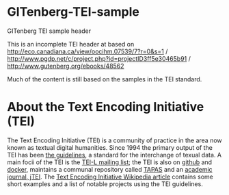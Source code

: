 # GITenberg-TEI-sample
GITenberg TEI sample header

This is an incomplete TEI header at based on http://eco.canadiana.ca/view/oocihm.07539/7?r=0&s=1 / http://www.pgdp.net/c/project.php?id=projectID3ff5e30465b91 / http://www.gutenberg.org/ebooks/48562

Much of the content is still based on the samples in the TEI standard.


# About the Text Encoding Initiative (TEI)

The Text Encoding Initiative (TEI) is a community of practice in the area now known as textual digital humanities. Since 1994 
the primary output of the TEI has been [the guidelines](https://www.tei-c.org/release/doc/tei-p5-doc/en/html/index.html), a standard for the interchange of texual data. A main focii of the TEI is the [TEI-L mailing list](https://listserv.brown.edu/cgi-bin/wa?A1=ind1904&L=TEI-L); the TEI is also on [github](https://github.com/TEIC/TEI) and [docker](https://hub.docker.com/u/teic), maintains a communal repository called [TAPAS](https://tapasproject.org/) and an [academic journal, jTEI](https://journals.openedition.org/jtei/). The [Text Encoding Initiative Wikipedia article](https://en.wikipedia.org/wiki/Text_Encoding_Initiative) contains some short examples and a list of notable projects using the TEI guidelines.

